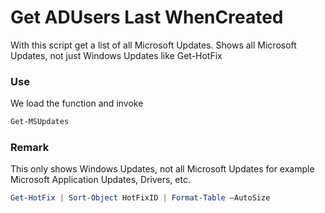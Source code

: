# Get ADUsers Last WhenCreated

With this script get a list of all Microsoft Updates. Shows all Microsoft Updates, not just Windows Updates like Get-HotFix

### Use

We load the function and invoke
```powershell
Get-MSUpdates
```

### Remark

This only shows Windows Updates, not all Microsoft Updates for example Microsoft Application Updates, Drivers, etc.
```powershell
Get-HotFix | Sort-Object HotFixID | Format-Table –AutoSize
```
